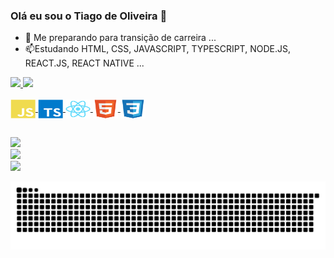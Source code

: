 ### Olá eu sou o Tiago de Oliveira 👋



- 🔭 Me preparando para transição de carreira ...
- 📫Estudando HTML, CSS, JAVASCRIPT, TYPESCRIPT, NODE.JS, REACT.JS, REACT NATIVE ...



<div>
   <a href="https://github.com/Ti-1986">
  <img height="180em" src="https://github-readme-stats.vercel.app/api?username=Ti-1986&show_icons=true&theme=dark&include_all_commits=true&count_private=true"/>
  <img height="180em" src="https://github-readme-stats.vercel.app/api/top-langs/?username=Ti-1986&layout=compact&langs_count=7&theme=dark"/>
</div>
<div style="display: inline_block"><br>
  <img align="center" alt="Ti-Js" height="30" width="40" src="https://raw.githubusercontent.com/devicons/devicon/master/icons/javascript/javascript-plain.svg">
  <img align="center" alt="Ti-Ts" height="30" width="40" src="https://raw.githubusercontent.com/devicons/devicon/master/icons/typescript/typescript-plain.svg">
  <img align="center" alt="Ti-React" height="30" width="40" src="https://raw.githubusercontent.com/devicons/devicon/master/icons/react/react-original.svg">
  <img align="center" alt="Ti-HTML" height="30" width="40" src="https://raw.githubusercontent.com/devicons/devicon/master/icons/html5/html5-original.svg">
  <img align="center" alt="Ti-CSS" height="30" width="40" src="https://raw.githubusercontent.com/devicons/devicon/master/icons/css3/css3-original.svg">
 </div>
  
  ##
 
<div> 

  <a href="https://instagram.com/tiagoolie" target="_blank"><img src="https://img.shields.io/badge/-Instagram-%23E4405F?style=for-the-badge&logo=instagram&logoColor=white" target="_blank"></a>   
  <a href="https://discord.com/channels/327861810768117763/847563373864419378" target="_blank"><img src="https://img.shields.io/badge/Discord-7289DA?style=for-the-badge&logo=discord&logoColor=white" target="_blank"></a>  
  <a href="https://www.linkedin.com/in/tiago-santos-59648b172" target="_blank"><img src="https://img.shields.io/badge/-LinkedIn-%230077B5?style=for-the-badge&logo=linkedin&logoColor=white" target="_blank"></a> 
 
  ![Snake animation](https://github.com/TI-1986/Ti-1986/blob/output/github-contribution-grid-snake.svg)
 
</div>
